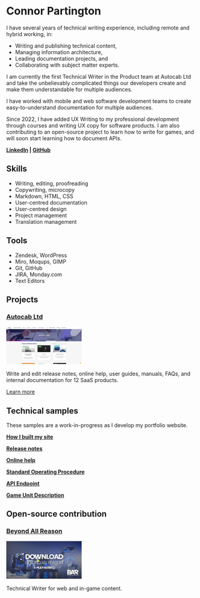 # Connor Partington

I have several years of technical writing experience, including remote and hybrid working, in:

* Writing and publishing technical content,
* Managing information architecture,
* Leading documentation projects, and
* Collaborating with subject matter experts. 

I am currently the first Technical Writer in the Product team at Autocab Ltd and take the unbelievably complicated things our developers create and make them understandable for multiple audiences.

I have worked with mobile and web software development teams to create easy-to-understand documentation for multiple audiences.

Since 2022, I have added UX Writing to my professional development through courses and writing UX copy for software products. I am also contributing to an open-source project to learn how to write for games, and will soon start learning how to document APIs. 

**[LinkedIn](https://www.linkedin.com/in/connor-partington/) | [GitHub](https://github.com/Connor-Partington)**

## Skills

* Writing, editing, proofreading 
* Copywriting, microcopy  
* Markdown, HTML, CSS 
* User-centred documentation 
* User-centred design 
* Project management  
* Translation management 

## Tools

* Zendesk, WordPress
* Miro, Moqups, GIMP
* Git, GitHub
* JIRA, Monday.com
* Text Editors


## Projects

### [Autocab Ltd](autocabsaas.md)

<img src="docs/img/autocab-wp-after.webp" width="200" height="100">

Write and edit release notes, online help, user guides, manuals, FAQs, and internal documentation for 12 SaaS products. 

[Learn more](autocabsaas.md)

## Technical samples

These samples are a work-in-progress as I develop my portfolio website. 

[**How I built my site**](how-I-built-my-site.md)

[**Release notes**](release-notes.md)

[**Online help**](online-help.md)

[**Standard Operating Procedure**](sop.md)

[**API Endpoint**](weatherapi.md)

[**Game Unit Description**](game-unit-description.md)

## Open-source contribution

### [Beyond All Reason](https://www.beyondallreason.info/)

<img src="docs/img/bod.jpg" width="200" height="100">

Technical Writer for web and in-game content.

